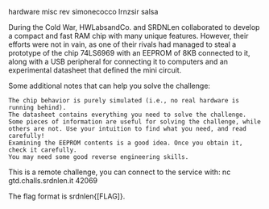 hardware misc rev
simonecocco lrnzsir salsa

During the Cold War, HWLabsandCo. and SRDNLen collaborated to develop a compact and fast RAM chip with many unique features. However, their efforts were not in vain, as one of their rivals had managed to steal a prototype of the chip 74LS6969 with an EEPROM of 8KB connected to it, along with a USB peripheral for connecting it to computers and an experimental datasheet that defined the mini circuit.

Some additional notes that can help you solve the challenge:

    The chip behavior is purely simulated (i.e., no real hardware is running behind).
    The datasheet contains everything you need to solve the challenge. Some pieces of information are useful for solving the challenge, while others are not. Use your intuition to find what you need, and read carefully!
    Examining the EEPROM contents is a good idea. Once you obtain it, check it carefully.
    You may need some good reverse engineering skills.

This is a remote challenge, you can connect to the service with: nc gtd.challs.srdnlen.it 42069

The flag format is srdnlen{[FLAG]}.
